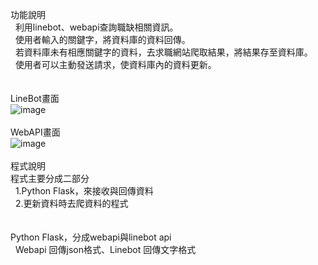 功能說明</br>
  &nbsp;&nbsp;利用linebot、webapi查詢職缺相關資訊。</br>
  &nbsp;&nbsp;使用者輸入的關鍵字，將資料庫的資料回傳。</br>
  &nbsp;&nbsp;若資料庫未有相應關鍵字的資料，去求職網站爬取結果，將結果存至資料庫。</br>
  &nbsp;&nbsp;使用者可以主動發送請求，使資料庫內的資料更新。</br>
</br></br>
LineBot畫面</br>
  ![image](https://github.com/0988118277z/job-helper/assets/86332350/8047fe1f-dd82-4f98-b201-53cb3eae699b)
</br></br>
WebAPI畫面</br>
  ![image](https://github.com/0988118277z/job-helper/assets/86332350/4354d83b-786b-444a-bba0-ea633d8580d1)
</br></br>
程式說明</br>
  程式主要分成二部分</br>
    &nbsp;&nbsp;1.Python Flask，來接收與回傳資料</br>
    &nbsp;&nbsp;2.更新資料時去爬資料的程式</br>
 </br></br>
  Python Flask，分成webapi與linebot api</br>
    &nbsp;&nbsp;Webapi  回傳json格式、Linebot 回傳文字格式</br>

    





